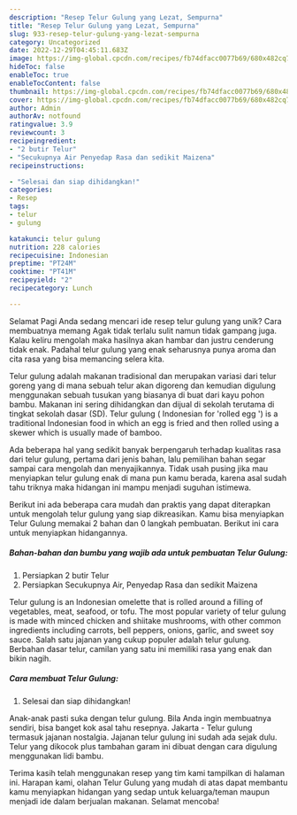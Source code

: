 ```yaml
---
description: "Resep Telur Gulung yang Lezat, Sempurna"
title: "Resep Telur Gulung yang Lezat, Sempurna"
slug: 933-resep-telur-gulung-yang-lezat-sempurna
category: Uncategorized
date: 2022-12-29T04:45:11.683Z
image: https://img-global.cpcdn.com/recipes/fb74dfacc0077b69/680x482cq70/telur-gulung-foto-resep-utama.jpg
hideToc: false
enableToc: true
enableTocContent: false
thumbnail: https://img-global.cpcdn.com/recipes/fb74dfacc0077b69/680x482cq70/telur-gulung-foto-resep-utama.jpg
cover: https://img-global.cpcdn.com/recipes/fb74dfacc0077b69/680x482cq70/telur-gulung-foto-resep-utama.jpg
author: Admin
authorAv: notfound
ratingvalue: 3.9
reviewcount: 3
recipeingredient:
- "2 butir Telur"
- "Secukupnya Air Penyedap Rasa dan sedikit Maizena"
recipeinstructions:

- "Selesai dan siap dihidangkan!"
categories:
- Resep
tags:
- telur
- gulung

katakunci: telur gulung 
nutrition: 228 calories
recipecuisine: Indonesian
preptime: "PT24M"
cooktime: "PT41M"
recipeyield: "2"
recipecategory: Lunch

---
```



Selamat Pagi Anda sedang mencari ide resep telur gulung yang unik? Cara membuatnya memang Agak tidak terlalu sulit namun tidak gampang juga. Kalau keliru mengolah maka hasilnya akan hambar dan justru cenderung tidak enak. Padahal telur gulung yang enak seharusnya punya aroma dan cita rasa yang bisa memancing selera kita.


Telur gulung adalah makanan tradisional dan merupakan variasi dari telur goreng yang di mana sebuah telur akan digoreng dan kemudian digulung menggunakan sebuah tusukan yang biasanya di buat dari kayu pohon bambu. Makanan ini sering dihidangkan dan dijual di sekolah terutama di tingkat sekolah dasar (SD). Telur gulung ( Indonesian for &#39;rolled egg &#39;) is a traditional Indonesian food in which an egg is fried and then rolled using a skewer which is usually made of bamboo.

Ada beberapa hal yang sedikit banyak berpengaruh terhadap kualitas rasa dari telur gulung, pertama dari jenis bahan, lalu pemilihan bahan segar sampai cara mengolah dan menyajikannya. Tidak usah pusing jika mau menyiapkan telur gulung enak di mana pun kamu berada, karena asal sudah tahu triknya maka hidangan ini mampu menjadi suguhan istimewa.


Berikut ini ada beberapa cara mudah dan praktis yang dapat diterapkan untuk mengolah telur gulung yang siap dikreasikan. Kamu bisa menyiapkan Telur Gulung memakai 2 bahan dan 0 langkah pembuatan. Berikut ini cara untuk menyiapkan hidangannya.

<!--inarticleads1-->

##### Bahan-bahan dan bumbu yang wajib ada untuk pembuatan Telur Gulung:

1. Persiapkan 2 butir Telur
1. Persiapkan Secukupnya Air, Penyedap Rasa dan sedikit Maizena


Telur gulung is an Indonesian omelette that is rolled around a filling of vegetables, meat, seafood, or tofu. The most popular variety of telur gulung is made with minced chicken and shiitake mushrooms, with other common ingredients including carrots, bell peppers, onions, garlic, and sweet soy sauce. Salah satu jajanan yang cukup populer adalah telur gulung. Berbahan dasar telur, camilan yang satu ini memiliki rasa yang enak dan bikin nagih. 

<!--inarticleads2-->

##### Cara membuat Telur Gulung:


1. Selesai dan siap dihidangkan!

Anak-anak pasti suka dengan telur gulung. Bila Anda ingin membuatnya sendiri, bisa banget kok asal tahu resepnya. Jakarta - Telur gulung termasuk jajanan nostalgia. Jajanan telur gulung ini sudah ada sejak dulu. Telur yang dikocok plus tambahan garam ini dibuat dengan cara digulung menggunakan lidi bambu. 

Terima kasih telah menggunakan resep yang tim kami tampilkan di halaman ini. Harapan kami, olahan Telur Gulung yang mudah di atas dapat membantu kamu menyiapkan hidangan yang sedap untuk keluarga/teman maupun menjadi ide dalam berjualan makanan. Selamat mencoba!
